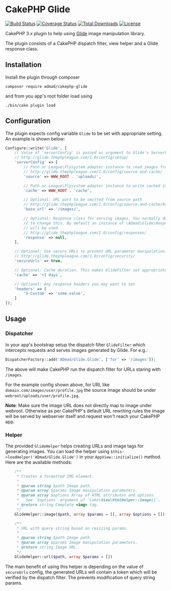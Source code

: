 # CakePHP Glide

[![Build Status](https://img.shields.io/travis/ADmad/cakephp-glide/master.svg?style=flat-square)](https://travis-ci.org/ADmad/cakephp-glide)
[![Coverage Status](https://img.shields.io/codecov/c/github/ADmad/cakephp-i18n.svg?style=flat-square)](https://codecov.io/github/ADmad/cakephp-i18n)
[![Total Downloads](https://img.shields.io/packagist/dt/ADmad/cakephp-glide.svg?style=flat-square)](https://packagist.org/packages/ADmad/cakephp-glide)
[![License](https://img.shields.io/badge/license-MIT-blue.svg?style=flat-square)](LICENSE.txt)

CakePHP 3.x plugin to help using [Glide](http://glide.thephpleague.com/) image manipulation library.

The plugin consists of a CakePHP dispatch filter, view helper and a Glide response class.

## Installation

Install the plugin through composer

```
composer require admad/cakephp-glide
```

and from you app's root folder load using

```
./bin/cake plugin load
```

## Configuration

The plugin expects config variable `Glide` to be set with appropriate setting.
An example is shown below:

```php
Configure::write('Glide', [
    // Value of 'serverConfig' is passed as argument to Glide's ServerFactory::create() call.
    // http://glide.thephpleague.com/1.0/config/setup/
    'serverConfig' => [
        // Path or League\Flysystem adapter instance to read images from.
        // http://glide.thephpleague.com/1.0/config/source-and-cache/
        'source' => WWW_ROOT . 'uploads/',

        // Path or League\Flysystem adapter instance to write cached images to.
        'cache' => WWW_ROOT . 'cache',

        // Optional: URL part to be omitted from source path
        // http://glide.thephpleague.com/1.0/config/source-and-cache/#set-a-base-url
        'base_url' => '/images/',

        // Optional: Response class for serving images. You normally don't need
        // to change this. By default an instance of \ADmad\Glide\Responses\CakeResponseFactory()
        // will be used.
        // http://glide.thephpleague.com/1.0/config/responses/
        'response' => null,
    ],

    // Optional: Use secure URLs to prevent URL parameter manipulation.
    // http://glide.thephpleague.com/1.0/config/security/
    'secureUrls' => true,

    // Optional: Cache duration. This makes GlideFilter set appropriate cache headers.
    'cache' => '+1 days',

    // Optional: Any response headers you may want to set
    'headers' => [
        'X-Custom' => 'some-value',
    ]
]);
```

## Usage

### Dispatcher

In your app's bootstrap setup the dispatch filter `GlideFilter` which intercepts
requests and serves images generated by Glide. For e.g.:

```php
DispatcherFactory::add('ADmad/Glide.Glide', ['for' => '/images']);
```

The above will make CakePHP run the dispatch filter for URLs staring with `/images`.

For the example config shown above, for URL like `domain.com/images/user/profile.jpg`
the source image should be under `webroot/uploads/user/profile.jpg`.

__Note__: Make sure the image URL does not directly map to image under webroot.
Otherwise as per CakePHP's default URL rewriting rules the image will be served by
webserver itself and request won't reach your CakePHP app.

### Helper

The provided `GlideHelper` helps creating URLs and image tags for generating
images. You can load the helper using `$this->loadHelper('ADmad/Glide.Glide')`
in your `AppView::initialize()` method. Here are the available methods:

```php
    /**
     * Creates a formatted IMG element.
     *
     * @param string $path Image path.
     * @param array $params Image manipulation parameters.
     * @param array $options Array of HTML attributes and options.
     *   See `$options` argument of `Cake\View\HtmlHelper::image()`.
     * @return string Complete <img> tag.
     */
    GlideHelper::image($path, array $params = [], array $options = [])

    /**
     * URL with query string based on resizing params.
     *
     * @param string $path Image path.
     * @param array $params Image manipulation parameters.
     * @return string Image URL.
     */
    GlideHelper::url($path, array $params = [])
```

The main benefit of using this helper is depending on the value of `secureUrls`
config, the generated URLs will contain a token which will be verified by the
dispatch filter. The prevents modification of query string params.
